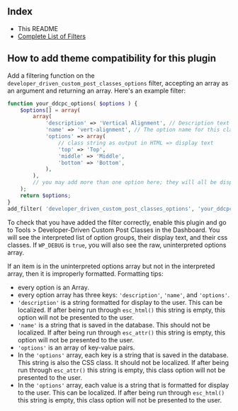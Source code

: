 ## Index

- This README
- [Complete List of Filters](./filters.md)

## How to add theme compatibility for this plugin

Add a filtering function on the `developer_driven_custom_post_classes_options` filter, accepting an array as an argument and returning an array. Here's an example filter:

```php
function your_ddcpc_options( $options ) {
	$options[] = array(
		array(
			'description' => 'Vertical Alignment', // Description text for the meta box
			'name' => 'vert-alignment', // The option name for this class
			'options' => array(
				// class string as output in HTML => display text
				'top' => 'Top',
				'middle' => 'Middle',
				'bottom' => 'Bottom',
			),
		),
		// you may add more than one option here; they will all be displayed.
	);
	return $options;
}
add_filter( 'developer_driven_custom_post_classes_options', 'your_ddcpc_options' );
```

To check that you have added the filter correctly, enable this plugin and go to Tools > Developer-Driven Custom Post Classes in the Dashboard. You will see the interpreted list of option groups, their display text, and their css classes. If `WP_DEBUG` is `true`, you will also see the raw, uninterpreted options array.

If an item is in the uninterpreted options array but not in the interpreted array, then it is improperly formatted. Formatting tips:

- every option is an Array.
- every option array has three keys: `'description'`, `'name'`, and `'options'`.
- `'description'` is a string formatted for display to the user. This can be localized. If after being run through `esc_html()` this string is empty, this option will not be presented to the user.
- `'name'` is a string that is saved in the database. This should not be localized. If after being run through `esc_attr()` this string is empty, this option will not be presented to the user.
- `'options'` is an array of key-value pairs.
- In the `'options'` array, each key is a string that is saved in the database. This string is also the CSS class. It should not be localized. If after being run through `esc_attr()` this string is empty, this class option will not be presented to the user.
- In the `'options'` array, each value is a string that is formatted for display to the user. This can be localized. If after being run through `esc_html()` this string is empty, this class option will not be presented to the user.
